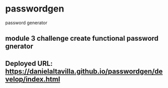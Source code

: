 # passwordgen
password generator


## module 3 challenge create functional password gnerator

## Deployed URL: https://danielaltavilla.github.io/passwordgen/develop/index.html
